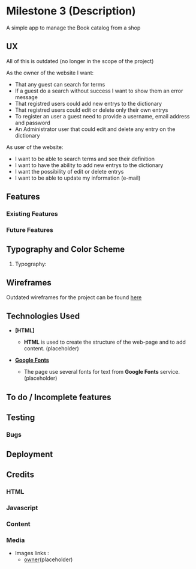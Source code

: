 # Milestone 3 (Description)

A simple app to manage the Book catalog from a shop
 
## UX

All of this is outdated (no longer in the scope of the project)

As the owner of the website I want:
- That any guest can search for terms
- If a guest do a search without success I want to show them an error message
- That registred users could add new entrys to the dictionary
- That registred users could edit or delete only their own entrys
- To register an user a guest need to provide a username, email address and password
- An Administrator user that could edit and delete any entry on the dictionary

As user of the website:
- I want to be able to search terms and see their definition
- I want to have the ability to add new entrys to the dictionary
- I want the possibility of edit or delete entrys
- I want to be able to update my information (e-mail)

## Features

### Existing Features


### Future Features


## Typography and Color Scheme

1. Typography:

## Wireframes

Outdated wireframes for the project can be found [here](https://github.com/ED-IP/Milestone-3-project/blob/master/docs/Milestone_project_3_wireframes_outdated.pdf)

## Technologies Used

- **[HTML]**
	- **HTML** is used to create the structure of the web-page and to add content. (placeholder)
	

- **[Google Fonts](https://fonts.google.com/)**
	- The page use several fonts for text from **Google Fonts** service. (placeholder)

## To do / Incomplete features


   
## Testing



### Bugs




## Deployment




## Credits

### HTML

 

### Javascript

 

### Content


### Media

- Images links :
	- [owner](https://www.google.com)(placeholder)
	
